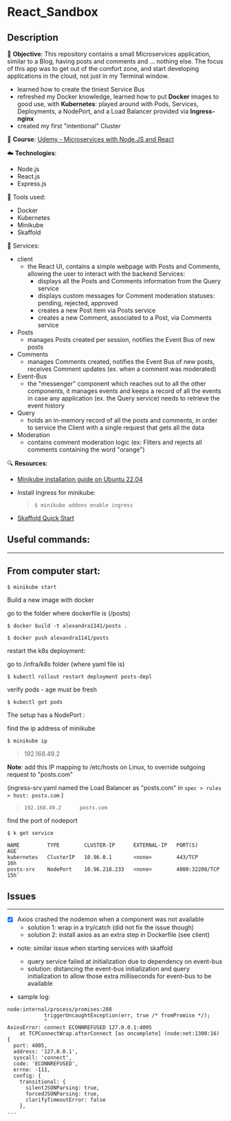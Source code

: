 # React_Sandbox
## Description

:checkered_flag: **Objective**: This repository contains a small Microservices application, similar to a Blog, having posts and comments and ... nothing else. The focus of this app was to get out of the comfort zone, and start developing applications in the cloud, not just in my Terminal window.
- learned how to create the tiniest Service Bus
- refreshed my Docker knowledge, learned how to put **Docker** images to good use, with **Kubernetes**: played around with Pods, Services, Deployments, a NodePort, and a Load Balancer provided via **Ingress-nginx**
- created my first "intentional" Cluster

:school: **Course**: [Udemy - Microservices with Node.JS and React](https://www.udemy.com/course/microservices-with-node-js-and-react/)


:cloud: **Technologies**:  
- Node.js
- React.js
- Express.js

:wrench: Tools used: 
- Docker
- Kubernetes
- Minikube 
- Skaffold


:satellite: Services: 
- client
  - the React UI, contains a simple webpage with Posts and Comments, allowing the user to interact with the backend Services: 
    - displays all the Posts and Comments information from the Query service
    - displays custom messages for Comment moderation statuses: pending, rejected, approved
    - creates a new Post item via Posts service
    - creates a new Comment, associated to a Post, via Comments service 
- Posts
  -  manages Posts created per session, notifies the Event Bus of new posts 
- Comments
  - manages Comments created, notifies the Event Bus of new posts, receives Comment updates (ex. when a comment was moderated)
- Event-Bus 
  - the "messenger" component which reaches out to all the other components, it manages events and keeps a record of all the events in case any application (ex. the Query service) needs to retrieve the event history
- Query 
  - holds an in-memory record of all the posts and comments, in order to service the Client with a single request that gets all the data 
- Moderation
  - contains comment moderation logic (ex: Filters and rejects all comments containing the word "orange")

:mag: **Resources**:  
  - [Minikube installation guide on Ubuntu 22.04](https://www.linuxtechi.com/how-to-install-minikube-on-ubuntu/)
  
  - Install Ingress for minikube: 
    > `$ minikube addons enable ingress `

  - [Skaffold Quick Start](https://skaffold.dev/docs/quickstart/)

  
## Useful commands:
---

From computer start: 
--
`$ minikube start`

Build a new image with docker 

go to the folder where dockerfile is (/posts)

`$ docker build -t alexandra1141/posts . ` 

`$ docker push alexandra1141/posts `

restart the k8s deployment: 

go to /infra/k8s folder (where yaml file is) 

`$ kubectl rollout restart deployment posts-depl `

verify pods - age must be fresh

`$ kubectl get pods `

The setup has a NodePort : 

 find the ip address of minikube

`$ minikube ip` 
> 192.168.49.2


**Note**: add this IP mapping to /etc/hosts on Linux, to override outgoing request to "posts.com"

(ingress-srv.yaml named the Load Balancer as "posts.com" in `spec > rules > host: posts.com` )

> `192.168.49.2      posts.com`


find the port of nodeport 

`$ k get service`
 
 ```
NAME         TYPE        CLUSTER-IP      EXTERNAL-IP   PORT(S)          AGE`
kubernetes   ClusterIP   10.96.0.1       <none>        443/TCP          16h
posts-srv    NodePort    10.96.218.233   <none>        4000:32208/TCP   15h`

```


## Issues
---
- [X] Axios crashed the nodemon when a component was not available
  - solution 1: wrap in a try/catch (did not fix the issue though)
  - solution 2: install axios as an extra step in Dockerfile (see client)
- note: similar issue when starting services with skaffold 
    - query service failed at initialization due to dependency on event-bus
    - solution: distancing the event-bus initialization and query initialization to allow those extra milliseconds for event-bus to be available

- sample log:
```
node:internal/process/promises:288
            triggerUncaughtException(err, true /* fromPromise */);
            ^
AxiosError: connect ECONNREFUSED 127.0.0.1:4005
    at TCPConnectWrap.afterConnect [as oncomplete] (node:net:1300:16) {
  port: 4005,
  address: '127.0.0.1',
  syscall: 'connect',
  code: 'ECONNREFUSED',
  errno: -111,
  config: {
    transitional: {
      silentJSONParsing: true,
      forcedJSONParsing: true,
      clarifyTimeoutError: false
    },
...
```








